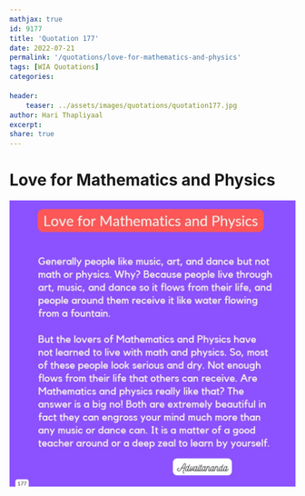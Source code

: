 ```yaml
---
mathjax: true
id: 9177
title: 'Quotation 177'
date: 2022-07-21
permalink: '/quotations/love-for-mathematics-and-physics'
tags: [WIA Quotations] 
categories: 

header:
    teaser: ../assets/images/quotations/quotation177.jpg
author: Hari Thapliyaal 
excerpt:
share: true 
---
```


# Love for Mathematics and Physics

![Love for Mathematics and Physics](../assets/images/quotations/quotation177.jpg)
